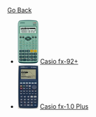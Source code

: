 [Go Back](../)


- <img src="../calculators/Casio_fx-92+/render.jpg" height="100"> [Casio fx-92+](../calculators/Casio_fx-92+/page.md)
- <img src="../calculators/Casio_fx-1.0_Plus/render.jpg" height="100"> [Casio fx-1.0 Plus](../calculators/Casio_fx-1.0_Plus/page.md)

